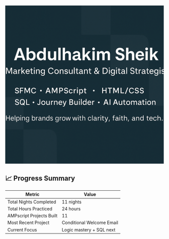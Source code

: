 
  ![Banner](./banner.png)

  ## 📈 Progress Summary

| Metric                   | Value                |
|--------------------------|----------------------|
| Total Nights Completed   | 11 nights            |
| Total Hours Practiced    | 24 hours             |
| AMPscript Projects Built | 11                   |
| Most Recent Project      | Conditional Welcome Email |
| Current Focus            | Logic mastery + SQL next |
